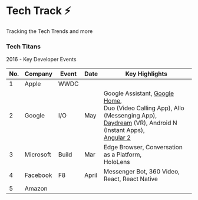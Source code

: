 # Tech Track :zap:
Tracking the Tech Trends and more

### Tech Titans
2016 - Key Developer Events

| No. |  Company |  Event | Date |  Key Highlights|
|---|---|---|---|---|
|1|  Apple |  WWDC |   |   |
| 2  |  Google | I/O  | May  | Google Assistant, [Google Home](https://home.google.com), <BR> Duo (Video Calling App), Allo (Messenging App), <BR> [Daydream](https://vr.google.com/daydream/) (VR), Android N (Instant Apps), <BR> [Angular 2](https://github.com/lakshmag/TechTrack/wiki/Angular-2) |
|  3 | Microsoft  | Build  | Mar  | Edge Browser, Conversation as a Platform, <BR> HoloLens  |
|   4 | Facebook  |  F8 | April  | Messenger Bot, 360 Video, <BR> React, React Native  |
|  5 |  Amazon |   |   |   |
